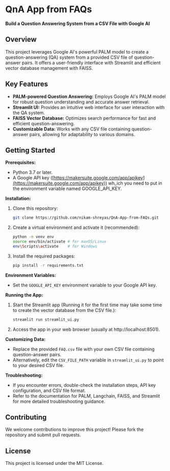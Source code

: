 # QnA App from FAQs

**Build a Question Answering System from a CSV File with Google AI**

## Overview

This project leverages Google AI's powerful PALM model to create a question-answering (QA) system from a provided CSV file of question-answer pairs. It offers a user-friendly interface with Streamlit and efficient vector database management with FAISS.

## Key Features

- **PALM-powered Question Answering:** Employs Google AI's PALM model for robust question understanding and accurate answer retrieval.
- **Streamlit UI:** Provides an intuitive web interface for user interaction with the QA system.
- **FAISS Vector Database:** Optimizes search performance for fast and efficient question-answering.
- **Customizable Data:** Works with any CSV file containing question-answer pairs, allowing for adaptability to various domains.

## Getting Started

**Prerequisites:**

- Python 3.7 or later.
- A Google API key ([https://makersuite.google.com/app/apikey](https://makersuite.google.com/app/apikey)) wh_ich you need to put in the environment variable named GOOGLE_API_KEY.

**Installation:**

1. Clone this repository:
   ```bash
   git clone https://github.com/nikam-shreyas/QnA-App-from-FAQs.git
   ```
2. Create a virtual environment and activate it (recommended):
   ```bash
   python -m venv env
   source env/bin/activate # for maxOS/Linux
   env\Scripts\activate    # for Windows
   ```
3. Install the required packages:
   ```bash
   pip install -r requirements.txt
   ```

**Environment Variables:**

- Set the `GOOGLE_API_KEY` environment variable to your Google API key.

**Running the App:**

1. Start the Streamlit app (Running it for the first time may take some time to create the vector database from the CSV file.):
   ```bash
   streamlit run streamlit_ui.py
   ```
2. Access the app in your web browser (usually at http://localhost:8501).

**Customizing Data:**

- Replace the provided `FAQ.csv` file with your own CSV file containing question-answer pairs.
- Alternatively, edit the `CSV_FILE_PATH` variable in `streamlit_ui.py` to point to your desired CSV file.

**Troubleshooting:**

- If you encounter errors, double-check the installation steps, API key configuration, and CSV file format.
- Refer to the documentation for PALM, Langchain, FAISS, and Streamlit for more detailed troubleshooting guidance.

## Contributing

We welcome contributions to improve this project! Please fork the repository and submit pull requests.

## License

This project is licensed under the MIT License.
